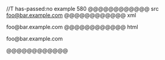 //T has-passed:no
example 580
@@@@@@@@@@@@ src
foo@bar.example.com
@@@@@@@@@@@@ xml
<?xml version="1.0" encoding="UTF-8"?>
<!DOCTYPE document SYSTEM "CommonMark.dtd">
<document xmlns="http://commonmark.org/xml/1.0">
  <paragraph>
    <text>foo@bar.example.com</text>
  </paragraph>
</document>
@@@@@@@@@@@@ html
<p>foo@bar.example.com</p>
@@@@@@@@@@@@
